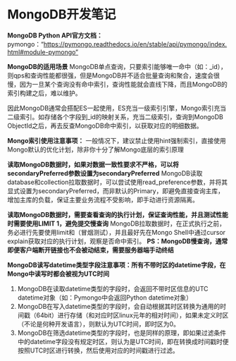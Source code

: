 # MongoDB开发笔记


**MongoDB Python API官方文档：**
pymongo：“https://pymongo.readthedocs.io/en/stable/api/pymongo/index.html#module-pymongo”

**MongoDB的适用场景**
MongoDB单点查询，只要索引能够唯一命中（如：\_id），则qps和查询性能都很强，但是MongoDB并不适合批量查询和聚合，速度会很慢，因为一旦某个查询没有命中索引，查询性能就会直线下降，而且MongoDB的索引构建之后，难以维护。

因此MongoDB通常会搭配ES一起使用，ES充当一级索引引擎，Mongo索引充当二级索引。如存储各个字段到_id的映射关系，充当二级索引，查询到MongoDB ObjectId之后，再去反查MongoDB命中索引，以获取对应的明细数据。

**Mongo索引使用注意事项：**
一般情况下，建议禁止使用hint强制索引，直接使用Mongo默认的优化计划，除非你十分了解Mongo底层的索引原理


**读取MongoDB数据时，如果对数据一致性要求不严格，可以将secondaryPreferred参数设置为secondaryPreferred**
MongoDB读取database和collection拉取数据时，可以尝试使用read_preference参数，并将其显式设置为secondaryPreferred，而非默认的Primary，即避免直接查询主库，增加主库的负载，保证主要业务流程不受影响，即手动进行资源隔离。


**读取MongoDB数据时，需要查看查询的执行计划，保证查询性能，并且测试性能时需要使用LIMIT 1，避免提交慢查询**
MongoDB拉取数据时，在正式执行之前，务必进行先要使用limit和（冒烟测试），并且最好先在Mongo Shell中通过cursor explain获取对应的执行计划，观察是否命中索引。
**PS：MongoDB慢查询，通常即便客户端断开链接也不会被动结束，需要服务器端手动终结**


**MongoDB读写datetime类型字段注意事项：所有不带时区的datetime字段，在Mongo中读写时都会被视为UTC时间**
1. MongoDB在读取datetime类型的字段时，会返回不带时区信息的UTC datetime对象（如：Pymongo中会返回Python datetime对象）
2. MongoDB在写入datetime类型的字段时，会自动根据其时区转换为通用的时间戳（64bit）进行存储（和对应时区linux元年的相对时间），如果未定义时区（不论是何种开发语言），则默认为UTC时间，即时区为0。
3. MongoDB在筛选datetime类型的字段时，也是同样的原理，即如果过滤条件中的datetime字段没有规定时区，则认为是UTC时间，即在转换成时间戳时便按照UTC时区进行转换，然后使用对应的时间戳进行过滤。
